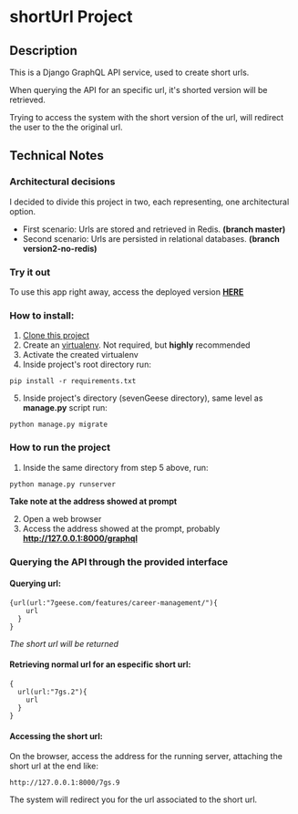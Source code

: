 # shortUrl Project

## Description
This is a Django GraphQL API service, used to create short urls.

When querying the API for an specific url, it's shorted version will be retrieved.

Trying to access the system with the short version of the url, will redirect the user to the the original url.

## Technical Notes
### Architectural decisions

I decided to divide this project in two, each representing, one architectural option.
- First scenario: Urls are stored and retrieved in Redis. **(branch master)**
- Second scenario: Urls are persisted in relational databases. **(branch version2-no-redis)**

### Try it out
To use this app right away, access the deployed version **[HERE](https://wandss-urlshortener.herokuapp.com/graphql)**

### How to install:
1. [Clone this project](https://github.com/wandss/shortenUrl.git)
2. Create an [virtualenv](https://virtualenv.pypa.io/en/latest/). Not required, but **highly** recommended
3. Activate the created virtualenv
4. Inside project's root directory run:
```
pip install -r requirements.txt
```
5. Inside project's directory (sevenGeese directory), same level as **manage.py** script run:
```
python manage.py migrate
```

### How to run the project
1. Inside the same directory from step 5 above, run:
```
python manage.py runserver
```
**Take note at the address showed at prompt**

2. Open a web browser
3. Access the address showed at the prompt, probably **http://127.0.0.1:8000/graphql**

### Querying the API through the provided interface
#### Querying url:
```
{url(url:"7geese.com/features/career-management/"){
    url
  }
}
```
*The short url will be returned*
#### Retrieving normal url for an especific short url:
```
{
  url(url:"7gs.2"){
    url
  }
}
```
#### Accessing the short url:
On the browser, access the address for the running server, attaching the short url at the end like:
```
http://127.0.0.1:8000/7gs.9
```
The system will redirect you for the url associated to the short url.
